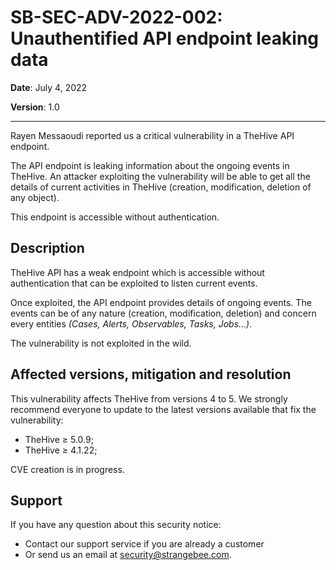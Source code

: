 # SB-SEC-ADV-2022-002: Unauthentified API endpoint leaking data

**Date**: July 4, 2022

**Version**: 1.0

---

Rayen Messaoudi reported us a critical vulnerability in a TheHive API endpoint.

The API endpoint is leaking information about the ongoing events in TheHive. An attacker exploiting the vulnerability will be able to get all the details of current activities in TheHive (creation, modification, deletion of any object).

This endpoint is accessible without authentication.

## Description
TheHive API has a weak endpoint which is accessible without authentication that can be exploited to listen current events. 

Once exploited, the API endpoint provides details of ongoing events. The events can be of any nature (creation, modification, deletion) and concern every entities _(Cases, Alerts, Observables, Tasks, Jobs...)_. 

The vulnerability is not exploited in the wild.

## Affected versions, mitigation and resolution
This vulnerability affects TheHive from versions 4 to 5. We strongly recommend everyone to update to the latest versions available that fix the vulnerability:

* TheHive ≥ 5.0.9;
* TheHive ≥ 4.1.22;

CVE creation is in progress.

## Support

If you have any question about this security notice:

* Contact our support service if you are already a customer
* Or send us an email at [security@strangebee.com](mailto:security@strangebee.com). 
